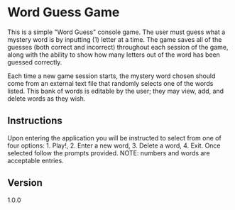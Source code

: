 # Word Guess Game
This is a simple "Word Guess" console game. The user must guess what a mystery word is by inputting (1) letter at a time. The game saves all of the guesses (both correct and incorrect) throughout each session of the game, along with the ability to show how many letters out of the word has been guessed correctly.

Each time a new game session starts, the mystery word chosen should come from an external text file that randomly selects one of the words listed. This bank of words is editable by the user; they may view, add, and delete words as they wish.

## Instructions
Upon entering the application you will be instructed to select from one of four options: 1. Play!, 2. Enter a new word, 3. Delete a word, 4. Exit.  Once selected follow the prompts provided.
NOTE: numbers and words are acceptable entries.

## Version
1.0.0
